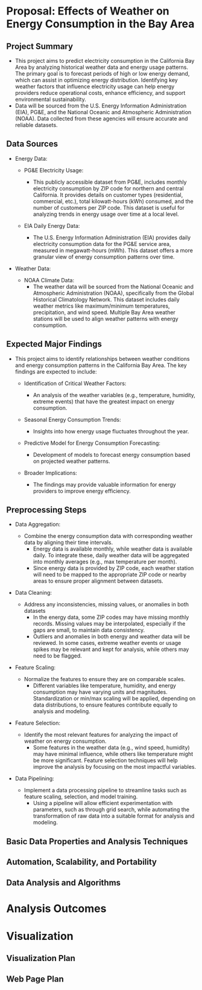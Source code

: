 # Proposal: Effects of Weather on Energy Consumption in the Bay Area

## Project Summary
<!--- Write a summary of your project including the project goals, broader impacts, and data sources -->

- This project aims to predict electricity consumption in the California Bay Area by analyzing historical weather data and energy usage patterns. The primary goal is to forecast periods of high or low energy demand, which can assist in optimizing energy distribution. Identifying key weather factors that influence electricity usage can help energy providers reduce operational costs, enhance efficiency, and support environmental sustainability.
- Data will be sourced from the U.S. Energy Information Administration (EIA), PG&E, and the National Oceanic and Atmospheric Administration (NOAA). Data collected from these agencies will ensure accurate and reliable datasets.


## Data Sources
<!--- List data sources, including the existing datasets and anything you are going to collect by yourself. It is expected to combine two or more data sources in your project. -->
<!--- Each dataset should be briefly explained: what kinds of data are available, who collected the dataset, how the data was collected. -->

- Energy Data:
	- PG&E Electricity Usage:
		- This publicly accessible dataset from PG&E, includes monthly electricity consumption by ZIP code for northern and central California. It provides details on customer types (residential, commercial, etc.), total kilowatt-hours (kWh) consumed, and the number of customers per ZIP code. This dataset is useful for analyzing trends in energy usage over time at a local level.

	- EIA Daily Energy Data:
		- The U.S. Energy Information Administration (EIA) provides daily electricity consumption data for the PG&E service area, measured in megawatt-hours (mWh). This dataset offers a more granular view of energy consumption patterns over time.

- Weather Data:
	- NOAA Climate Data:
		- The weather data will be sourced from the National Oceanic and Atmospheric Administration (NOAA), specifically from the Global Historical Climatology Network. This dataset includes daily weather metrics like maximum/minimum temperatures, precipitation, and wind speed. Multiple Bay Area weather stations will be used to align weather patterns with energy consumption.


## Expected Major Findings
<!--- List and explain what information you want to obtain in this project. Explain how valuable this project could be based on the objective discussion. You may want to list main claims and questions you want to answer through the project. -->

- This project aims to identify relationships between weather conditions and energy consumption patterns in the California Bay Area. The key findings are expected to include:
	- Identification of Critical Weather Factors:
		- An analysis of the weather variables (e.g., temperature, humidity, extreme events) that have the greatest impact on energy consumption.

	- Seasonal Energy Consumption Trends:
		- Insights into how energy usage fluctuates throughout the year.

	- Predictive Model for Energy Consumption Forecasting:
		- Development of models to forecast energy consumption based on projected weather patterns.

	- Broader Implications:
		- The findings may provide valuable information for energy providers to improve energy efficiency.


## Preprocessing Steps
<!--- List major preprocessing steps needed for the datasets and explain why. -->

- Data Aggregation:
	- Combine the energy consumption data with corresponding weather data by aligning their time intervals.
		- Energy data is available monthly, while weather data is available daily. To integrate these, daily weather data will be aggregated into monthly averages (e.g., max temperature per month).
		- Since energy data is provided by ZIP code, each weather station will need to be mapped to the appropriate ZIP code or nearby areas to ensure proper alignment between datasets.

- Data Cleaning:
	- Address any inconsistencies, missing values, or anomalies in both datasets
		- In the energy data, some ZIP codes may have missing monthly records. Missing values may be interpolated, especially if the gaps are small, to maintain data consistency.
		- Outliers and anomalies in both energy and weather data will be reviewed. In some cases, extreme weather events or usage spikes may be relevant and kept for analysis, while others may need to be flagged.

- Feature Scaling:
	- Normalize the features to ensure they are on comparable scales.
		- Different variables like temperature, humidity, and energy consumption may have varying units and magnitudes. Standardization or min/max scaling will be applied, depending on data distributions, to ensure features contribute equally to analysis and modeling.

- Feature Selection:
	- Identify the most relevant features for analyzing the impact of weather on energy consumption.
		- Some features in the weather data (e.g., wind speed, humidity) may have minimal influence, while others like temperature might be more significant. Feature selection techniques will help improve the analysis by focusing on the most impactful variables.

- Data Pipelining:
	- Implement a data processing pipeline to streamline tasks such as feature scaling, selection, and model training.
		- Using a pipeline will allow efficient experimentation with parameters, such as through grid search, while automating the transformation of raw data into a suitable format for analysis and modeling.



<!--- 
----------
The following sections should be used for the full proposal document. These are not required for the proposal draft discussion.
----------
-->




## Basic Data Properties and Analysis Techniques
<!--- Based on the lectures on "Exploratory Data Analysis" and "Data and Sampling", list and explain what types of basic statistical analysis you plan to provide to give the meta information and overall picture of the datasets. -->



## Automation, Scalability, and Portability
<!--- Assume that newer datasets will become available from the same source in future, or you need to ask your colleague to inherit this project. What will be major challenges? List and explain technical and implementational practices you will use to enhance automation, scalability, and portability aspects of the project. -->




<!--- 
----------
The following sections should be used for the analysis planning. These are not required for the proposal document submission.
----------
-->



## Data Analysis and Algorithms
<!--- List and describe what types of (advanced) analysis you plan to conduct. This section should be tied back to the expected major findings. (If needed, you can update the findings section.) When selecting algorithms to obtain the analysis results, provide a brief explanation of the algorithmic properties and logic. You should clearly define the inputs and outputs of each algorithm. -->




<!--- 
----------
The following sections should be used for the analysis outcome presentation. These are not required for the analysis plan submission.
----------
-->
# Analysis Outcomes
<!--- Explain the analysis you conducted and show the results. Discuss how the data, your analysis, and/or visualization can support the claims or findings. What will be the recommendations or suggestions you can make based on the results? Use bullet points, tables, and figures (if possible) to increase the readability of the document. -->



<!--- 
----------
The following sections should be used for the visualization planning. These are not required for the analysis outcome presentation.
----------
-->


# Visualization
## Visualization Plan
<!--- List and explain what types of plots you plan to provide and what you are trying to show through the diagrams. You should explore the best way to visualize the information and message based on the lectures on visualization and related topics. It is required to have at least two interactive graphing and five static plots. -->

## Web Page Plan
<!--- Explain how many pages you will have in total and what content will be shown in each page. (Each diagram discussed above should be given a proper location in this section. Also, it is required to have (1) "Project Objective" page, which explains the main goals and data sources, and (2) "Analytical Methods" page, where you explain the major techniques used in the project and provide further references. -->
